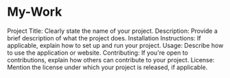 # My-Work
Project Title: Clearly state the name of your project.
Description: Provide a brief description of what the project does.
Installation Instructions: If applicable, explain how to set up and run your project.
Usage: Describe how to use the application or website.
Contributing: If you're open to contributions, explain how others can contribute to your project.
License: Mention the license under which your project is released, if applicable.
